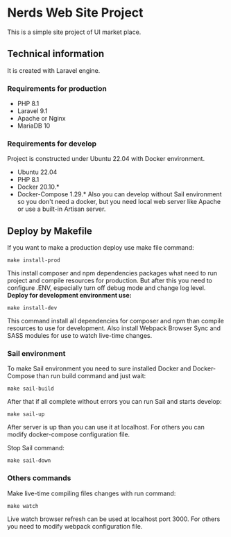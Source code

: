 # Nerds Web Site Project
This is a simple site project of UI market place.
## Technical information
It is created with Laravel engine.
### Requirements for production
- PHP 8.1
- Laravel 9.1
- Apache or Nginx
- MariaDB 10
### Requirements for develop
Project is constructed under Ubuntu 22.04 with Docker environment.
- Ubuntu 22.04
- PHP 8.1
- Docker 20.10.*
- Docker-Compose 1.29.*
Also you can develop without Sail environment so you don't need a docker, but you need local web server like Apache or use a built-in Artisan server.
## Deploy by Makefile
If you want to make a production deploy use make file command:
```
make install-prod
```
This install composer and npm dependencies packages what need to run project and compile resources for production.
But after this you need to configure .ENV, especially turn off debug mode and change log level.
**Deploy for development environment use:**
```
make install-dev
```
This command install all dependencies for composer and npm than compile resources to use for development. Also install Webpack Browser Sync and SASS modules for use to watch live-time changes.
### Sail environment
To make Sail environment you need to sure installed Docker and Docker-Compose than run build command and just wait:
```
make sail-build
```
After that if all complete without errors you can run Sail and starts develop:
```
make sail-up
```
After server is up than you can use it at localhost. For others you can modify docker-compose configuration file.

Stop Sail command:
```
make sail-down
```
### Others commands
Make live-time compiling files changes with run command:
```
make watch
```
Live watch browser refresh can be used at localhost port 3000. For others you need to modify webpack configuration file.
